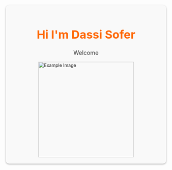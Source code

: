 <div style="background-color: #f9f9f9; padding: 20px; border-radius: 10px; box-shadow: 0px 2px 5px rgba(0, 0, 0, 0.3);">
  <h1 style="color: #ff6600; text-align: center; font-size: 36px;">Hi I'm Dassi Sofer</h1>
  <p style="color: #333; text-align: center; font-size: 18px;">Welcome</p>
  <div style="display: flex; justify-content: center;">
    <img src="https://example.com/image.png" alt="Example Image" style="width: 300px; height: auto;">
  </div>
</div>
